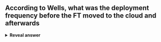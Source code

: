 ## According to Wells, what was the deployment frequency before the FT moved to the cloud and afterwards
<details>
<summary><b>Reveal answer</b></summary>
Before: 12 releases per year<br>After: 30,000 changes per year
</details>
